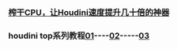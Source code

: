 ### [榨干CPU，让Houdini速度提升几十倍的神器](https://www.vfxforce.cn/archives/7777)

###  houdini top系列教程[01](https://www.bilibili.com/video/av47201654)----[02](https://www.bilibili.com/video/av47201654)-----[03](https://www.bilibili.com/video/av47367100)

